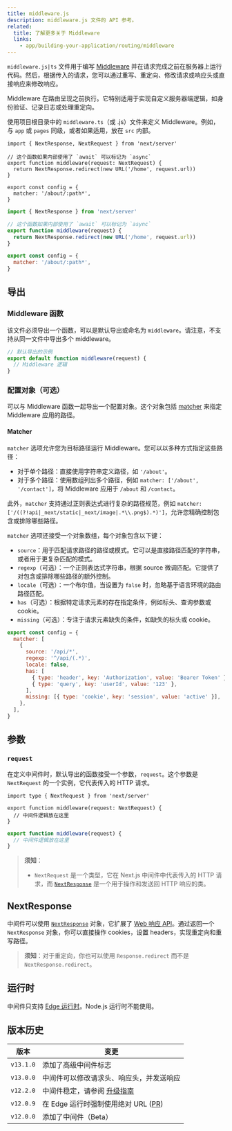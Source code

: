 ```yaml
---
title: middleware.js
description: middleware.js 文件的 API 参考。
related:
  title: 了解更多关于 Middleware
  links:
    - app/building-your-application/routing/middleware
---
```


`middleware.js|ts` 文件用于编写 [Middleware](/docs/app/building-your-application/routing/middleware) 并在请求完成之前在服务器上运行代码。然后，根据传入的请求，您可以通过重写、重定向、修改请求或响应头或直接响应来修改响应。

Middleware 在路由呈现之前执行。它特别适用于实现自定义服务器端逻辑，如身份验证、记录日志或处理重定向。

使用项目根目录中的 `middleware.ts`（或 .js）文件来定义 Middleware。例如，与 `app` 或 `pages` 同级，或者如果适用，放在 `src` 内部。

```tsx filename="middleware.ts" switcher
import { NextResponse, NextRequest } from 'next/server'

// 这个函数如果内部使用了 `await` 可以标记为 `async`
export function middleware(request: NextRequest) {
  return NextResponse.redirect(new URL('/home', request.url))
}

export const config = {
  matcher: '/about/:path*',
}
```

```js filename="middleware.js" switcher
import { NextResponse } from 'next/server'

// 这个函数如果内部使用了 `await` 可以标记为 `async`
export function middleware(request) {
  return NextResponse.redirect(new URL('/home', request.url))
}

export const config = {
  matcher: '/about/:path*',
}
```


## 导出

### Middleware 函数

该文件必须导出一个函数，可以是默认导出或命名为 `middleware`。请注意，不支持从同一文件中导出多个 middleware。

```js filename="middleware.js"
// 默认导出的示例
export default function middleware(request) {
  // Middleware 逻辑
}
```

### 配置对象（可选）

可以与 Middleware 函数一起导出一个配置对象。这个对象包括 [matcher](#matcher) 来指定 Middleware 应用的路径。

#### Matcher

`matcher` 选项允许您为目标路径运行 Middleware。您可以以多种方式指定这些路径：

- 对于单个路径：直接使用字符串定义路径，如 `'/about'`。
- 对于多个路径：使用数组列出多个路径，例如 `matcher: ['/about', '/contact']`，将 Middleware 应用于 `/about` 和 `/contact`。

此外，`matcher` 支持通过正则表达式进行复杂的路径规范，例如 `matcher: ['/((?!api|_next/static|_next/image|.*\\.png$).*)']`，允许您精确控制包含或排除哪些路径。

`matcher` 选项还接受一个对象数组，每个对象包含以下键：

- `source`：用于匹配请求路径的路径或模式。它可以是直接路径匹配的字符串，或者用于更复杂匹配的模式。
- `regexp`（可选）：一个正则表达式字符串，根据 source 微调匹配。它提供了对包含或排除哪些路径的额外控制。
- `locale`（可选）：一个布尔值，当设置为 `false` 时，忽略基于语言环境的路由路径匹配。
- `has`（可选）：根据特定请求元素的存在指定条件，例如标头、查询参数或 cookie。
- `missing`（可选）：专注于请求元素缺失的条件，如缺失的标头或 cookie。

```js filename="middleware.js"
export const config = {
  matcher: [
    {
      source: '/api/*',
      regexp: '^/api/(.*)',
      locale: false,
      has: [
        { type: 'header', key: 'Authorization', value: 'Bearer Token' },
        { type: 'query', key: 'userId', value: '123' },
      ],
      missing: [{ type: 'cookie', key: 'session', value: 'active' }],
    },
  ],
}
```
## 参数

### `request`

在定义中间件时，默认导出的函数接受一个参数，`request`。这个参数是 `NextRequest` 的一个实例，它代表传入的 HTTP 请求。

```tsx filename="middleware.ts" switcher
import type { NextRequest } from 'next/server'

export function middleware(request: NextRequest) {
  // 中间件逻辑放在这里
}
```

```js filename="middleware.js" switcher
export function middleware(request) {
  // 中间件逻辑放在这里
}
```

> **须知**：
>
> - `NextRequest` 是一个类型，它在 Next.js 中间件中代表传入的 HTTP 请求，而 [`NextResponse`](#nextresponse) 是一个用于操作和发送回 HTTP 响应的类。

## NextResponse

中间件可以使用 [`NextResponse`](/docs/app/building-your-application/routing/middleware#nextresponse) 对象，它扩展了 [Web 响应 API](https://developer.mozilla.org/en-US/docs/Web/API/Response)。通过返回一个 `NextResponse` 对象，你可以直接操作 cookies，设置 headers，实现重定向和重写路径。

> **须知**：对于重定向，你也可以使用 `Response.redirect` 而不是 `NextResponse.redirect`。

## 运行时

中间件只支持 [Edge 运行时](/docs/app/building-your-application/rendering/edge-and-nodejs-runtimes)。Node.js 运行时不能使用。

## 版本历史

| 版本   | 变更                                                                                       |
| --------- | --------------------------------------------------------------------------------------------- |
| `v13.1.0` | 添加了高级中间件标志                                                               |
| `v13.0.0` | 中间件可以修改请求头、响应头，并发送响应                   |
| `v12.2.0` | 中间件稳定，请参阅 [升级指南](/docs/messages/middleware-upgrade-guide) |
| `v12.0.9` | 在 Edge 运行时强制使用绝对 URL ([PR](https://github.com/vercel/next.js/pull/33410))    |
| `v12.0.0` | 添加了中间件（Beta）                                                                       |